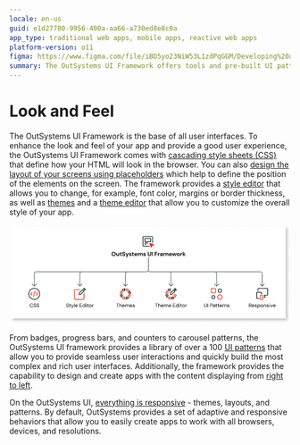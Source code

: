 ```yaml
---
locale: en-us
guid: e1d27780-9956-400a-aa66-a730ed8e8c0a
app_type: traditional web apps, mobile apps, reactive web apps
platform-version: o11
figma: https://www.figma.com/file/iBD5yo23NiW53L1zdPqGGM/Developing%20an%20Application?node-id=199:103
summary: The OutSystems UI Framework offers tools and pre-built UI patterns to create responsive and customizable app interfaces
---
```

# Look and Feel

The OutSystems UI Framework is the base of all user interfaces. To enhance the look and feel of your app and provide a good user experience, the OutSystems UI Framework comes with [cascading style sheets (CSS)](css.md) that define how your HTML will look in the browser.  You can also [design the layout of your screens using placeholders](design-screens-layout.md) which help to define the position of the elements on the screen. The framework provides a [style editor](styles-editor.md) that allows you to change, for example, font color, margins or border thickness, as well as [themes](themes.md) and a [theme editor](theme-editor.md) that allow you to customize the overall style of your app. 

![Diagram illustrating the components of the OutSystems UI Framework, including CSS, placeholders, style editor, themes, and UI patterns.](images/outsystems-ui-framework-diag.png "OutSystems UI Framework Diagram")

From badges, progress bars, and counters to carousel patterns, the OutSystems UI framework provides a library of over a 100 [UI patterns](../patterns/intro.md) that allow you to provide seamless user interactions and quickly build the most complex and rich user interfaces. Additionally, the framework provides the capability to design and create apps with the content displaying from [right to left](rtl.md).

On the OutSystems UI, [everything is responsive](responsive.md) - themes, layouts, and patterns. By default, OutSystems provides a set of adaptive and responsive behaviors that allow you to easily create apps to work with all browsers, devices, and resolutions.
